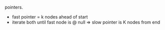 pointers. 

- fast pointer = k nodes ahead of start
- iterate both until fast node is @ null => slow pointer is K nodes from end